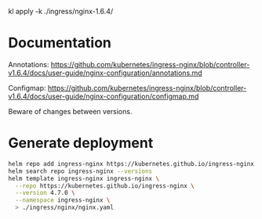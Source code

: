 
kl apply -k ./ingress/nginx-1.6.4/

# Documentation

Annotations:
https://github.com/kubernetes/ingress-nginx/blob/controller-v1.6.4/docs/user-guide/nginx-configuration/annotations.md

Configmap:
https://github.com/kubernetes/ingress-nginx/blob/controller-v1.6.4/docs/user-guide/nginx-configuration/configmap.md

Beware of changes between versions.

# Generate deployment

```bash
helm repo add ingress-nginx https://kubernetes.github.io/ingress-nginx
helm search repo ingress-nginx --versions
helm template ingress-nginx ingress-nginx \
  --repo https://kubernetes.github.io/ingress-nginx \
  --version 4.7.0 \
  --namespace ingress-nginx \
  > ./ingress/nginx/nginx.yaml
```
